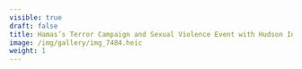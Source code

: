 ```yaml
---
visible: true
draft: false
title: Hamas’s Terror Campaign and Sexual Violence Event with Hudson Institute
image: /img/gallery/img_7484.heic
weight: 1
---
```

